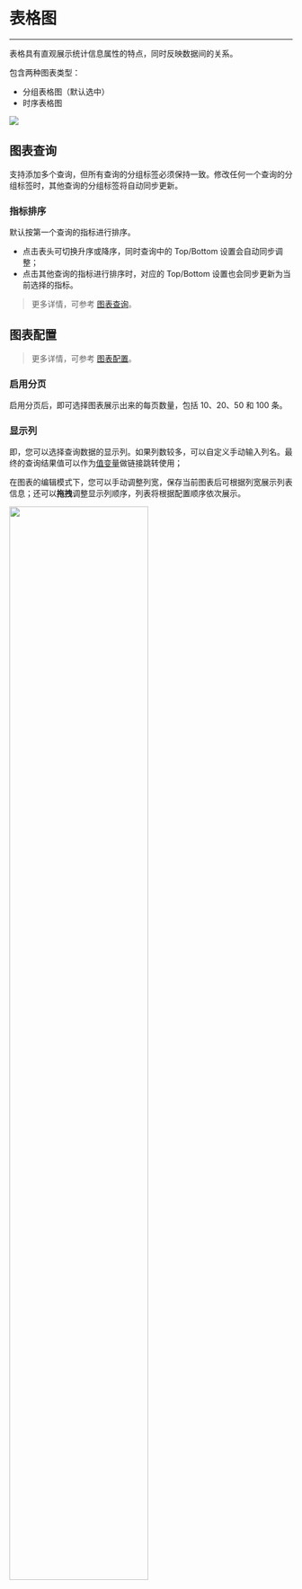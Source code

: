 # 表格图
---


表格具有直观展示统计信息属性的特点，同时反映数据间的关系。


包含两种图表类型：

- 分组表格图（默认选中）
- 时序表格图

![](../img/table.png)


## 图表查询

支持添加多个查询，但所有查询的分组标签必须保持一致。修改任何一个查询的分组标签时，其他查询的分组标签将自动同步更新。

### 指标排序

默认按第一个查询的指标进行排序。

- 点击表头可切换升序或降序，同时查询中的 Top/Bottom 设置会自动同步调整；         
- 点击其他查询的指标进行排序时，对应的 Top/Bottom 设置也会同步更新为当前选择的指标。

> 更多详情，可参考 [图表查询](./chart-query.md)。

## 图表配置

> 更多详情，可参考 [图表配置](./chart-config.md)。

### 启用分页

启用分页后，即可选择图表展示出来的每页数量，包括 10、20、50 和 100 条。

### 显示列

即，您可以选择查询数据的显示列。如果列数较多，可以自定义手动输入列名。最终的查询结果值可以作为[值变量](chart-link.md#z-variate)做链接跳转使用；

在图表的编辑模式下，您可以手动调整列宽，保存当前图表后可根据列宽展示列表信息；还可以**拖拽**调整显示列顺序，列表将根据配置顺序依次展示。 

<img src="../../img/table-1.png" width="70%" >



